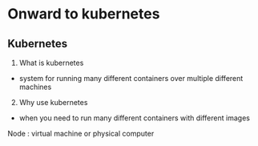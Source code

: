 # Onward to kubernetes

## Kubernetes
1. What is kubernetes
- system for running many different containers over multiple different machines

2. Why use kubernetes
- when you need to run many different containers with different images

Node : virtual machine or physical computer